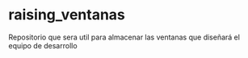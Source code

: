 # raising_ventanas
Repositorio que sera util para almacenar las ventanas que diseñará el equipo de desarrollo

